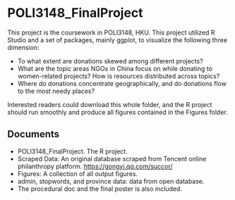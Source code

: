 # POLI3148_FinalProject
This project is the coursework in POLI3148, HKU. This project utilized R Studio and a set of packages, mainly ggplot, to visualize the following
three dimension:
- To what extent are donations skewed among different projects?
- What are the topic areas NGOs in China focus on while donating to women-related projects? How is resources distributed across topics?
- Where do donations concentrate geographically, and do donations flow to the most needy places?

Interested readers could download this whole folder, and the R project should run smoothly and produce all figures contained in the Figures folder. 

## Documents
- POLI3148_FinalProject. The R project. 
- Scraped Data: An original database scraped from Tencent online philanthropy platform. https://gongyi.qq.com/succor/
- Figures: A collection of all output figures.
- admin, stopwords, and province data: data from open database.
- The procedural doc and the final poster is also included. 
